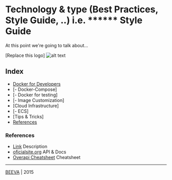 # Technology & type (Best Practices, Style Guide, ..) i.e. ****** Style Guide
At this point we're going to talk about...

[Replace this logo] ![alt text](https://github.com/beeva/beeva-best-practices/blob/master/static/horizontal-beeva-logo.png "BEEVA")

## Index

* [Docker for Developers](#docker-for-developers)
* [- Docker-Compose]
* [- Docker for testing]
* [- Image Customization]
* [Cloud Infrastructure]
* [- ECS]
* [Tips & Tricks]
* [References](#references)

### References

* [Link](http://www.url.to) Description
* [oficialsite.org](http://www.oficialwebsite.org) API & Docs
* [Overapi Cheatsheet](http://overapi.com/example/) Cheatsheet

___

[BEEVA](http://www.beeva.com) | 2015
